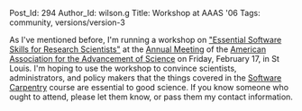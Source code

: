 Post_Id: 294
Author_Id: wilson.g
Title: Workshop at AAAS '06
Tags: community, versions/version-3

<p>As I've mentioned before, I'm running a workshop on <a href="http://www.aaas.org/meetings/Annual_Meeting/02_PE/PE_06_Career_Workshops.shtml#EssentialSoftware">"Essential Software Skills for Research Scientists"</a> at the <a href="http://www.aaas.org/meetings/Annual_Meeting/">Annual Meeting</a> of the <a href="http://www.aaas.org">American Association for the Advancement of Science</a> on Friday, February 17, in St Louis.  I'm hoping to use the workshop to convince scientists, administrators, and policy makers that the things covered in the <a href="http://www.software-carpentry.org">Software Carpentry</a> course are essential to good science.  If you know someone who  ought to attend, please let them know, or pass them my contact information.</p>
